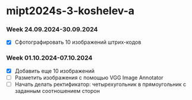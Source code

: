 # mipt2024s-3-koshelev-a
### Week 24.09.2024-30.09.2024

- [x] Сфотографировать 10 изображений штрих-кодов

### Week 01.10.2024-07.10.2024

- [x] Добавить еще 10 изображений
- [ ] Разметить изображения с помощью VGG Image Annotator
- [ ] Начать делать ректификатор: четырехугольник в прямоугольник с заданным соотношением сторон
